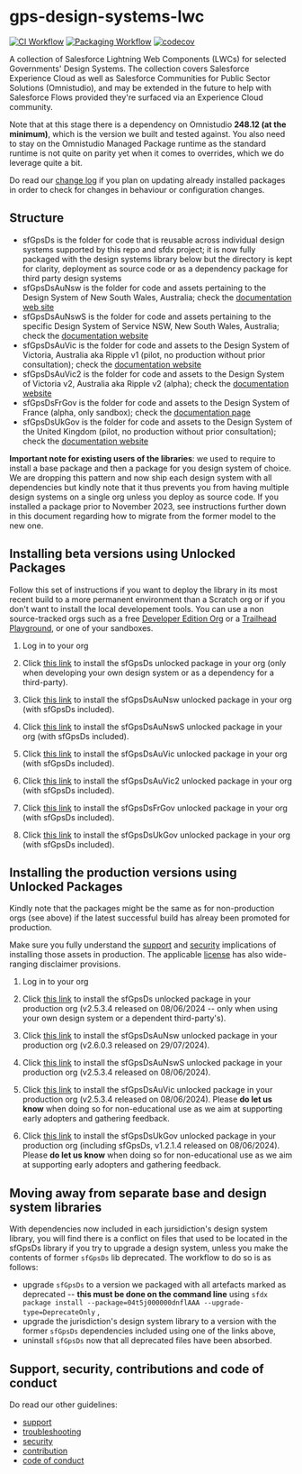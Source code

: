 # gps-design-systems-lwc

[![CI Workflow](https://github.com/eschweitzer78/gps-design-systems-lwc/workflows/CI/badge.svg)](https://github.com/eschweitzer78/gps-design-systems-lwc/actions?query=workflow%3ACI) [![Packaging Workflow](https://github.com/eschweitzer78/gps-design-systems-lwc/workflows/Packaging/badge.svg)](https://github.com/eschweitzer78/gps-design-systems-lwc/actions?query=workflow%3A%22Packaging%22) [![codecov](https://codecov.io/gh/eschweitzer78/gps-design-systems-lwc/branch/main/graph/badge.svg)](https://codecov.io/gh/eschweitzer78/gps-design-systems-lwc)

A collection of Salesforce Lightning Web Components (LWCs) for selected Governments' Design Systems. The collection
covers Salesforce Experience Cloud as well as Salesforce Communities for Public Sector Solutions (Omnistudio), and may be extended in the future to help with Salesforce Flows provided they're surfaced via an Experience Cloud community.

Note that at this stage there is a dependency on Omnistudio **248.12 (at the minimum)**, which is the version we built and tested against. You also need to stay on the Omnistudio Managed Package runtime as the standard runtime is not quite on parity yet when it comes to overrides, which we do leverage quite a bit.

Do read our [change log](./CHANGELOG.md) if you plan on updating already installed packages in order to check for changes in behaviour or configuration changes.

## Structure

- sfGpsDs is the folder for code that is reusable across individual design systems supported by this repo and sfdx project; it is now fully packaged with the design systems library below but the directory is kept for clarity, deployment as source code or as a dependency package for third party design systems
- sfGpsDsAuNsw is the folder for code and assets pertaining to the Design System of New South Wales, Australia; check the [documentation web site](https://nswds.dsforce.dev)
- sfGpsDsAuNswS is the folder for code and assets pertaining to the specific Design System of Service NSW, New South Wales, Australia; check the [documentation website](https://nsws.dsforce.dev)
- sfGpsDsAuVic is the folder for code and assets to the Design System of Victoria, Australia aka Ripple v1 (pilot, no production without prior consultation); check the [documentation website](https://vic.dsforce.dev)
- sfGpsDsAuVic2 is the folder for code and assets to the Design System of Victoria v2, Australia aka Ripple v2 (alpha); check the [documentation website](https://vic2.dsforce.dev)
- sfGpsDsFrGov is the folder for code and assets to the Design System of France (alpha, only sandbox); check the [documentation page](docs/DSFR_README.md)
- sfGpsDsUkGov is the folder for code and assets to the Design System of the United Kingdom (pilot, no production without prior consultation); check the [documentation website](https://uk.dsforce.dev)

**Important note for existing users of the libraries**: we used to require to install a base package and then a package for you design system of choice. We are dropping this pattern and now ship each design system with all dependencies but kindly note that it thus prevents you from having multiple design systems on a single org unless you deploy as source code. If you installed a package prior to November 2023, see instructions further down in this document regarding how to migrate from the former model to the new one.

## Installing beta versions using Unlocked Packages

Follow this set of instructions if you want to deploy the library in its most recent build to a more permanent environment than a Scratch org or if you don't want to install the local developement tools. You can use a non source-tracked orgs such as a free [Developer Edition Org](https://developer.salesforce.com/signup) or a [Trailhead Playground](https://trailhead.salesforce.com/), or one of your sandboxes.

1. Log in to your org

1. Click <a href="https://test.salesforce.com/packaging/installPackage.apexp?p0=04tJ4000000PbKpIAK" title="sfGpsDs">this link</a> to install the sfGpsDs unlocked package in your org (only when developing your own design system or as a dependency for a third-party).

1. Click <a href="https://test.salesforce.com/packaging/installPackage.apexp?p0=04tJ4000000PbKuIAK" title="sfGpsDsAuNswFull">this link</a> to install the sfGpsDsAuNsw unlocked package in your org (with sfGpsDs included).

1. Click <a href="https://test.salesforce.com/packaging/installPackage.apexp?p0=04tJ4000000PbKzIAK" title="sfGpsDsAuNswSFull">this link</a> to install the sfGpsDsAuNswS unlocked package in your org (with sfGpsDs included).

1. Click <a href="https://test.salesforce.com/packaging/installPackage.apexp?p0=04tJ4000000PbL4IAK" title="sfGpsDsAuVic1Full">this link</a> to install the sfGpsDsAuVic unlocked package in your org (with sfGpsDs included).

1. Click <a href="https://test.salesforce.com/packaging/installPackage.apexp?p0=04tJ4000000PbL9IAK" title="sfGpsDsAuVic2Full">this link</a> to install the sfGpsDsAuVic2 unlocked package in your org (with sfGpsDs included).

1. Click <a href="https://test.salesforce.com/packaging/installPackage.apexp?p0=04tJ4000000PbLEIA0" title="sfGpsDsFrGovFull">this link</a> to install the sfGpsDsFrGov unlocked package in your org (with sfGpsDs included).

1. Click <a href="https://test.salesforce.com/packaging/installPackage.apexp?p0=04tJ4000000PbLJIA0" title="sfGpsDsUkGovFull">this link</a> to install the sfGpsDsUkGov unlocked package in your org (with sfGpsDs included).

## Installing the production versions using Unlocked Packages

Kindly note that the packages might be the same as for non-production orgs (see above) if the latest successful build has alreay been promoted for production.

Make sure you fully understand the [support](./SUPPORT.md) and [security](./SECURITY.md) implications of installing those assets in production. The applicable [license](./LICENSE.md) has also wide-ranging disclaimer provisions.

1. Log in to your org

1. Click <a href="https://login.salesforce.com/packaging/installPackage.apexp?p0=04tJ4000000Pb9IIAS">this link</a> to install the sfGpsDs unlocked package in your production org (v2.5.3.4 released on 08/06/2024 -- only when using your own design system or a dependent third-party's).

1. Click <a href="https://login.salesforce.com/packaging/installPackage.apexp?p0=04tJ4000000PbKuIAK">this link</a> to install the sfGpsDsAuNsw unlocked package in your production org (v2.6.0.3 released on 29/07/2024).

1. Click <a href="https://login.salesforce.com/packaging/installPackage.apexp?p0=04tJ4000000Pb9SIAS">this link</a> to install the sfGpsDsAuNswS unlocked package in your production org (v2.5.3.4 released on 08/06/2024).

1. Click <a href="https://login.salesforce.com/packaging/installPackage.apexp?p0=04tJ4000000Pb9XIAS">this link</a> to install the sfGpsDsAuVic unlocked package in your production org (v2.5.3.4 released on 08/06/2024). Please **do let us know** when doing so for non-educational use as we aim at supporting early adopters and gathering feedback.

1. Click <a href="https://login.salesforce.com/packaging/installPackage.apexp?p0=04tJ4000000Pb9mIAC">this link</a> to install the sfGpsDsUkGov unlocked package in your production org (including sfGpsDs, v1.2.1.4 released on 08/06/2024). Please **do let us know** when doing so for non-educational use as we aim at supporting early adopters and gathering feedback.

## Moving away from separate base and design system libraries

With dependencies now included in each jursidiction's design system library, you will find there is a conflict on files that used to be located in the sfGpsDs library if you try to upgrade a design system, unless you make the contents of former `sfGpsDs` lib deprecated. The workflow to do so is as follows:

- upgrade `sfGpsDs` to a version we packaged with all artefacts marked as deprecated -- **this must be done on the command line** using `sfdx package install --package=04t5j000000dnflAAA --upgrade-type=DeprecateOnly` ,
- upgrade the jurisdiction's design system library to a version with the former `sfGpsDs` dependencies included using one of the links above,
- uninstall `sfGpsDs` now that all deprecated files have been absorbed.

## Support, security, contributions and code of conduct

Do read our other guidelines:

- [support](./SUPPORT.md)
- [troubleshooting](./TROUBLESHOOT.md)
- [security](./SECURITY.md)
- [contribution](./CONTRIBUTION.md)
- [code of conduct](./CODE_OF_CONDUCT.md)
